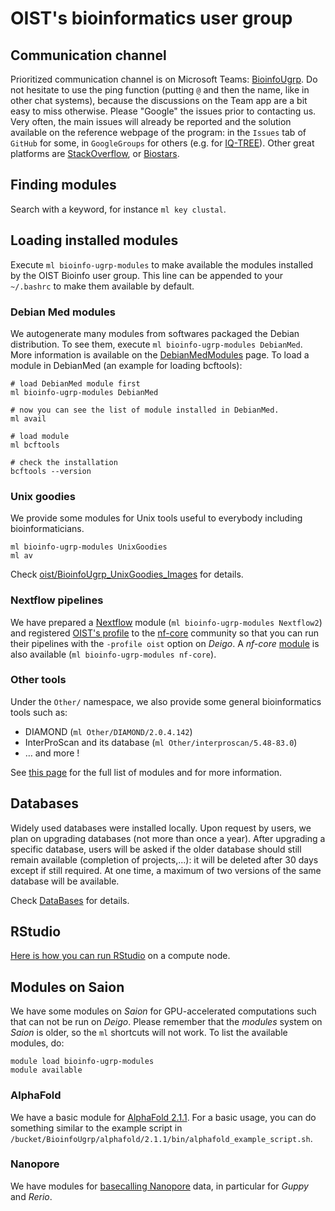 # OIST's bioinformatics user group

## Communication channel
Prioritized communication channel is on Microsoft Teams: [BioinfoUgrp](https://teams.microsoft.com/l/team/19%3a3183bd7fe2844138a49996a2bd376873%40thread.tacv2/conversations?groupId=cc78e114-c544-43e2-b4b1-29c7428aa305&tenantId=d8c0fb8d-bb56-44bb-9f4a-c58e7465652e). Do not hesitate to use the ping function (putting `@` and then the name, like in other chat systems), because the discussions on the Team app are a bit easy to miss otherwise.
Please "Google" the issues prior to contacting us. Very often, the main issues will already be reported and the solution available on the reference webpage of the program: in the `Issues` tab of `GitHub` for some, in `GoogleGroups` for others (e.g. for [IQ-TREE](https://groups.google.com/g/iqtree)). Other great platforms are [StackOverflow](https://stackoverflow.com), or [Biostars](https://www.biostars.org).

## Finding modules
Search with a keyword, for instance `ml key clustal`.

## Loading installed modules
Execute `ml bioinfo-ugrp-modules` to make available the modules installed by the OIST Bioinfo user group. This line can be appended to your `~/.bashrc` to make them available by default.

### Debian Med modules
We autogenerate many modules from softwares packaged the Debian distribution.  To see them, execute `ml bioinfo-ugrp-modules DebianMed`.  More information is available on the [DebianMedModules](DebianMedModules.md) page.
To load a module in DebianMed (an example for loading bcftools):
```
# load DebianMed module first
ml bioinfo-ugrp-modules DebianMed

# now you can see the list of module installed in DebianMed.
ml avail

# load module
ml bcftools

# check the installation
bcftools --version
```

### Unix goodies

We provide some modules for Unix tools useful to everybody including bioinformaticians.

```
ml bioinfo-ugrp-modules UnixGoodies
ml av
```

Check [oist/BioinfoUgrp_UnixGoodies_Images](https://github.com/oist/BioinfoUgrp_UnixGoodies_Images) for details.

### Nextflow pipelines

We have prepared a [Nextflow](https://www.nextflow.io/) module (`ml bioinfo-ugrp-modules Nextflow2`) and registered [OIST's profile](https://github.com/nf-core/configs/blob/master/docs/oist.md) to the [nf-core](https://nf-co.re/) community so that you can run their pipelines with the `-profile oist` option on _Deigo_.  A _nf-core_ [module](https://github.com/nf-core/modules) is also available (`ml bioinfo-ugrp-modules nf-core`).

### Other tools

Under the `Other/` namespace, we also provide some general bioinformatics tools such as:

- DIAMOND (`ml Other/DIAMOND/2.0.4.142`)
- InterProScan and its database (`ml Other/interproscan/5.48-83.0`)
- … and more !

See [this page](Other.md) for the full list of modules and for more information.

## Databases

Widely used databases were installed locally. Upon request by users, we plan on upgrading databases (not more than once a year). After upgrading a specific database, users will be asked if the older database should still remain available (completion of projects,...): it will be deleted after 30 days except if still required. At one time, a maximum of two versions of the same database will be available.

Check [DataBases](DataBases.md) for details.

## RStudio

[Here is how you can run RStudio](./RStudio) on a compute node.

## Modules on Saion

We have some modules on _Saion_ for GPU-accelerated computations such that can not be run on _Deigo_.  Please remember that the _modules_ system on _Saion_ is older, so the `ml` shortcuts will not work.  To list the available modules, do:

```
module load bioinfo-ugrp-modules
module available
```

### AlphaFold

We have a basic module for [AlphaFold 2.1.1](AlphaFold/AlphaFold2.md).  For a basic usage, you can do something similar to the example script in `/bucket/BioinfoUgrp/alphafold/2.1.1/bin/alphafold_example_script.sh`.

### Nanopore

We have modules for [basecalling Nanopore](NanoporeModules/README.md) data, in particular for _Guppy_ and _Rerio_.
